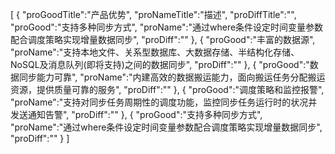 [
	{
		"proGoodTitle":"产品优势",
		"proNameTitle":"描述",
		"proDiffTitle":"",
		"proGood":"支持多种同步方式",
		"proName":"通过where条件设定时间变量参数配合调度策略实现增量数据同步",
		"proDiff":""
	},
	{
		"proGood":"丰富的数据源",
		"proName":"支持本地文件、关系型数据库、大数据存储、半结构化存储、NoSQL及消息队列(即将支持)之间的数据同步",
		"proDiff":""
	},
	{
		"proGood":"数据同步能力可靠",
		"proName":"内建高效的数据搬运能力，面向搬运任务分配搬运资源，提供质量可靠的服务",
		"proDiff":""
	},
	{
		"proGood":"调度策略和监控报警",
		"proName":"支持对同步任务周期性的调度功能，监控同步任务运行时的状况并发送通知告警",
		"proDiff":""
	},
	{
		"proGood":"支持多种同步方式",
		"proName":"通过where条件设定时间变量参数配合调度策略实现增量数据同步",
		"proDiff":""
	}
]